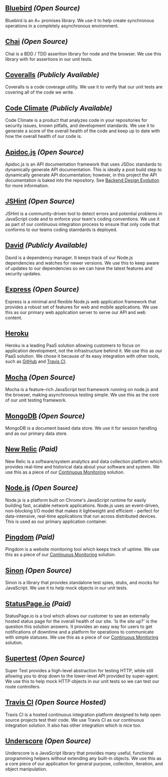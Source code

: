 ## [Bluebird](https://github.com/petkaantonov/bluebird) _(Open Source)_

Bluebird is an A+ promises library. We use it to help create synchronous operations in a completely asynchronous environment.

## [Chai](http://chaijs.com/) _(Open Source)_

Chai is a BDD / TDD assertion library for node and the browser. We use this library with for assertions in our unit tests.

## [Coveralls](https://coveralls.io/) _(Publicly Available)_

Coveralls is a code coverage utility. We use it to verify that our unit tests are covering all of the code we write.

## [Code Climate](https://codeclimate.com/) _(Publicly Available)_

Code Climate is a product that analyzes code in your repositories for security issues, known pitfalls, and development standards. We use it to generate a score of the overall health of the code and keep up to date with how the overall health of our code is.

## [Apidoc.js](http://apidocjs.com/ ) _(Open Source)_

Apidoc.js is an API documentation framework that uses JSDoc standards to dynamically generate API documentation. This is ideally a post build step to dynamically generate API documentation; however, in this project the API documentation is baked into the repository. See [Backend Design Evolution](/docs/Backend-Design-Evolution.md) for more information.

## [JSHint](http://jshint.com/) _(Open Source)_

JSHint is a community-driven tool to detect errors and potential problems in JavaScript code and to enforce your team's coding conventions. We use it as part of our continuous integration process to ensure that only code that conforms to our teams coding stanrdards is deployed.

## [David](https://david-dm.org/) _(Publicly Available)_

David is a dependency manager. It keeps track of our Node.js dependencies and watches for newer versions. We use this to keep aware of updates to our dependencies so we can have the latest features and security updates.

## [Express](http://expressjs.com/) _(Open Source)_

Express is a minimal and flexible Node.js web application framework that provides a robust set of features for web and mobile applications. We use this as our primary web application server to serve our API and web content.

## [Heroku](https://www.heroku.com/)

Heroku is a leading PaaS solution allowing customers to focus on application development, not the infrastructure behind it. We use this as our PaaS solution. We chose it because of its easy integration with other tools, such as [GitHub](/docs/Tools.md#github) and [Travis CI](/docs/Backend-Technologies.md#travis-ci-open-source-hosted).

## [Mocha](http://mochajs.org/) _(Open Source)_

Mocha is a feature-rich JavaScript test framework running on node.js and the browser, making asynchronous testing simple. We use this as the core of our unit testing framework.

## [MongoDB](https://www.mongodb.org/) _(Open Source)_

MongoDB is a document based data store. We use it for session handling and as our primary data store.

## [New Relic](http://newrelic.com/) _(Paid)_

New Relic is a software/system analytics and data collection platform which provides real-time and historical data about your software and system. We use this as a piece of our [Continuous Monitoring](/docs/Continuous-Monitoring.md) solution.

## [Node.js](https://nodejs.org/) _(Open Source)_

Node.js is a platform built on Chrome's JavaScript runtime for easily building fast, scalable network applications. Node.js uses an event-driven, non-blocking I/O model that makes it lightweight and efficient - perfect for data-intensive, real-time applications that run across distributed devices. This is used as our primary application container.

## [Pingdom](https://www.pingdom.com/) _(Paid)_

Pingdom is a website monitoring tool which keeps track of uptime. We use this as a piece of our [Continuous Monitoring](/docs/Continuous-Monitoring.md) solution.

## [Sinon](http://sinonjs.org/) _(Open Source)_

Sinon is a library that provides standalone test spies, stubs, and mocks for JavaScript. We use it to help mock objects in our unit tests.

## [StatusPage.io](https://www.statuspage.io/) _(Paid)_

StatusPage.io is a tool which allows our customer to see an externally hosted status page for the overall health of our site. 'Is the site up?' is the question this solution answers. It provides an easy way for users to get notifications of downtime and a platform for operations to communicate with simple statuses. We use this as a piece of our [Continuous Monitoring](/docs/Continuous-Monitoring.md) solution.

## [Supertest](https://github.com/visionmedia/supertest) _(Open Source)_

Super Test provides a high-level abstraction for testing HTTP, while still allowing you to drop down to the lower-level API provided by super-agent. We use this to help mock HTTP objects in our unit tests so we can test our route controllers.

## [Travis CI](https://travis-ci.org/) _(Open Source Hosted)_

Travis CI is a hosted continuous integration platform designed to help open source projects test their code. We use Travis CI as our continuous integration solution. It also has other integration which is nice too.

## [Underscore](http://underscorejs.org/) _(Open Source)_

Underscore is a JavaScript library that provides many useful, functional programming helpers without extending any built-in objects. We use this as a core piece of our application for general purpose, collection, iteration, and object manipulation.
